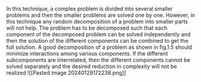 In this technique, a complex problem is divided into several smaller problems and then the smaller problems are solved one by one. However, in this technique any random decomposition of a problem into smaller parts will not help. The problem has to be decomposed such that each component of the decomposed problem can be solved independently and then the solution of the different components can be combined to get the full solution. A good decomposition of a problem as shown in fig.1.5 should minimize interactions among various components. If the different subcomponents are interrelated, then the different components cannot be solved separately and the desired reduction in complexity will not be realized
![[Pasted image 20240129172238.png]] 